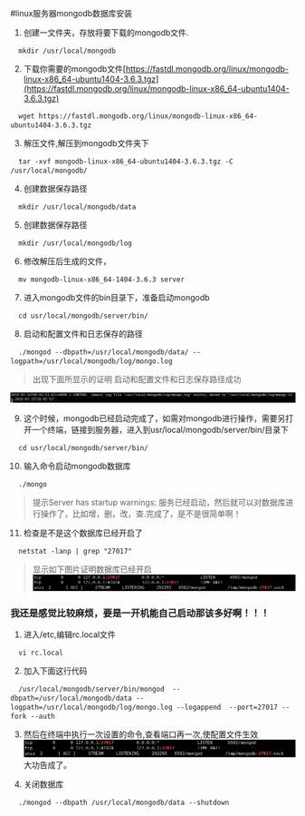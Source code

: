 #linux服务器mongodb数据库安装

1. 创建一文件夹，存放将要下载的mongodb文件.
  ```
    mkdir /usr/local/mongodb
  ```
2. 下载你需要的mongodb文件[https://fastdl.mongodb.org/linux/mongodb-linux-x86_64-ubuntu1404-3.6.3.tgz](https://fastdl.mongodb.org/linux/mongodb-linux-x86_64-ubuntu1404-3.6.3.tgz)
  ```
    wget https://fastdl.mongodb.org/linux/mongodb-linux-x86_64-ubuntu1404-3.6.3.tgz
  ```
3. 解压文件,解压到mongodb文件夹下
  ```
    tar -xvf mongodb-linux-x86_64-ubuntu1404-3.6.3.tgz -C /usr/local/mongodb/
  ```
4. 创建数据保存路径
  ```
    mkdir /usr/local/mongodb/data
  ```
5. 创建数据保存路径
  ```
    mkdir /usr/local/mongodb/log
  ```
6. 修改解压后生成的文件， 
  ```
    mv mongodb-linux-x86_64-1404-3.6.3 server
  ```
7. 进入mongodb文件的bin目录下，准备启动mongodb
  ```
    cd usr/local/mongodb/server/bin/
  ```
8. 启动和配置文件和日志保存的路径
  ```
    ./mongod --dbpath=/usr/local/mongodb/data/ --logpath=/usr/local/mongodb/log/mongo.log
  ```
  >出现下面所显示的证明 启动和配置文件和日志保存路径成功

  ![log](images/log.png)

9. 这个时候，mongodb已经启动完成了，如需对mongodb进行操作，需要另打开一个终端，链接到服务器，进入到usr/local/mongodb/server/bin/目录下
  ```
    cd usr/local/mongodb/server/bin/
  ```
10. 输入命令启动mongodb数据库
  ```
    ./mongo
  ```
>提示Server has startup warnings: 服务已经启动，然后就可以对数据库进行操作了，比如增，删，改，查.完成了，是不是很简单啊！
11. 检查是不是这个数据库已经开启了
  ```
    netstat -lanp | grep "27017"
  ```
  >显示如下图片证明数据库已经开启
  ![jincheng](images/jincheng.png)



### 我还是感觉比较麻烦，要是一开机能自己启动那该多好啊！！！

1. 进入/etc,编辑rc.local文件
  ```
    vi rc.local
  ```
2. 加入下面这行代码
  ```
    /usr/local/mongodb/server/bin/mongod  --dbpath=/usr/local/mongodb/data --logpath=/usr/local/mongodb/log/mongo.log --logappend  --port=27017 --fork --auth
  ```
3. 然后在终端中执行一次设置的命令,查看端口再一次,使配置文件生效
![jincheng](images/jincheng.png) 大功告成了。

4. 关闭数据库
  ```
    ./mongod --dbpath /usr/local/mongodb/data --shutdown
  ```